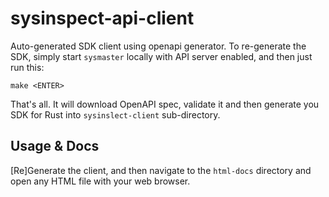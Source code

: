 # sysinspect-api-client

Auto-generated SDK client using openapi generator. To re-generate the SDK, simply start
`sysmaster` locally with API server enabled, and then just run this:

	make <ENTER>

That's all. It will download OpenAPI spec, validate it and then generate you SDK for Rust
into `sysinslect-client` sub-directory.

## Usage & Docs

[Re]Generate the client, and then navigate to the `html-docs` directory and open any HTML
file with your web browser.
